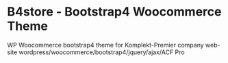 # B4store - Bootstrap4 Woocommerce Theme

WP Woocommerce bootstrap4 theme for Komplekt-Premier company web-site
wordpress/woocommerce/bootstrap4/jquery/ajax/ACF Pro
